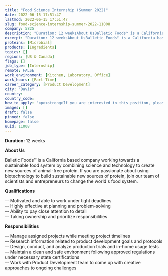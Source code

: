 ```yaml
---
title: "Food Science Internship (Summer 2022)"
date: 2022-06-15 17:51:47
lastmod: 2022-06-15 17:51:47
slug: food-science-internship-summer-2022-11008
company: 5825
description: "Duration: 12 weeksAbout UsBalletic Foods™ is a California based company working towards a sustainable food system by combining science and technology to create new sources of animal-free protein. If you are passionate about using biotechnology to build sustainable new sources of protein, join our team of scientists and entrepreneurs to change the world’s food system.Qualifications"
excerpt: "Duration: 12 weeksAbout UsBalletic Foods™ is a California based company working towards a sustainable food system by combining science and technology to create new sources of animal-free protein. If you are passionate about using biotechnology to build sustainable new sources of protein, join our team of scientists and entrepreneurs to change the world’s food system.Qualifications"
proteins: [Microbial]
products: [Ingredients]
topics: []
regions: [US & Canada]
flags: []
job_type: [Internship]
remote: FALSE
work_environment: [Kitchen, Laboratory, Office]
work_hours: [Part-Time]
career_category: [Product Development]
city: "Davis"
country: 
country_code: 
how_to_apply: "<p><strong>If you are interested in this position, please contact <a href=\"mailto:careers@balleticfoods.com\">careers@balleticfoods.com</a></strong></p>"
images: []
draft: false
pinned: false
homepage: false
uuid: 11008
---
```

**Duration:** 12 weeks

**About Us**

Balletic Foods™ is a California based company working towards a
sustainable food system by combining science and technology to create
new sources of animal-free protein. If you are passionate about using
biotechnology to build sustainable new sources of protein, join our team
of scientists and entrepreneurs to change the world's food system.

**Qualifications**

-- Motivated and able to work under tight deadlines\
-- Highly effective at planning and problem-solving\
-- Ability to pay close attention to detail\
-- Taking ownership and prioritize responsibilities

**Responsibilities**

-- Manage assigned projects while meeting project timelines\
-- Research information related to product development goals and
protocols\
-- Design, conduct, and analyze production trials and in-home usage
tests\
-- Maintain a clean and safe environment following approved regulations
under necessary state certifications\
-- Work with Product Development team to come up with creative
approaches to ongoing challenges
